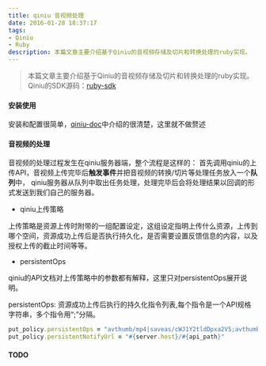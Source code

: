 ```yaml
---
title: qiniu 音视频处理
date: 2016-01-28 18:37:17
tags:
- Qiniu
- Ruby
description: 本篇文章主要介绍基于Qiniu的音视频存储及切片和转换处理的ruby实现。
---
```


> 本篇文章主要介绍基于Qiniu的音视频存储及切片和转换处理的ruby实现。
> Qiniu的SDK源码：[ruby-sdk](https://github.com/qiniu/ruby-sdk)

#### 安装使用
    
安装和配置很简单，[qiniu-doc](http://developer.qiniu.com/docs/v6/sdk/ruby-sdk.html)中介绍的很清楚，这里就不做赘述

#### 音视频的处理
    
音视频的处理过程发生在qiniu服务器端，整个流程是这样的：
首先调用qiniu的上传API，音视频上传完毕后**触发事件**并把音视频的转换/切片等处理任务放入一个**队列**中，
qiniu服务器从队列中取出任务处理，处理完毕后会将处理结果以回调的形式发送到我们自己的服务器。

*   qiniu上传策略

上传策略是资源上传时附带的一组配置设定，这组设定指明上传什么资源，上传到哪个空间，资源成功上传后是否执行持久化，是否需要设置反馈信息的内容，以及授权上传的截止时间等等。

*   persistentOps
    
qiniu的API文档对上传策略中的参数都有解释，这里只对persistentOps展开说明。
    
persistentOps: 资源成功上传后执行的持久化指令列表,每个指令是一个API规格字符串，多个指令用“;”分隔。
    
```ruby
put_policy.persistentOps = "avthumb/mp4|saveas/cWJ1Y2tldDpxa2V5;avthumb/flv|saveas/cWJ1Y2tldDpxa2V5"
put_policy.persistentNotifyUrl = "#{server.host}/#{api_path}"
```

#### TODO